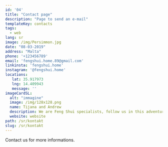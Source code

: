 ```yaml
---
id: '04'
title: "Contact page"
description: "Page to send an e-mail"
templateKey: contacts
tags:
  - web
lang: sr
image: /img/Persimmon.jpg
date: "08-03-2019"
address: "Malta"
phone: '+123456789'
email: 'fengshui.home.89@gmail.com'
linkinsta: 'fengshui.home'
instagram: '@fengshui.home'
locations:
   lat: 35.917973
   lng: 14.409943
   message: ''
imageCardSL:
  alt: "immagine"
  image: /img/128x128.png
  name: Tijana and Andrew
  description: We are Feng Shui specialists, follow us in this adventure!
  website: website
path: /sr/kontakt
slug: /sr/kontakt
---
```


Contact us for more informations.
